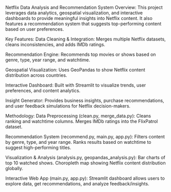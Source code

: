 Netflix Data Analysis and Recommendation System
Overview:
This project leverages data analytics, geospatial visualization, and interactive dashboards to provide meaningful insights into Netflix content. It also features a recommendation system that suggests top-performing content based on user preferences.

Key Features:
Data Cleaning & Integration: Merges multiple Netflix datasets, cleans inconsistencies, and adds IMDb ratings.

Recommendation Engine: Recommends top movies or shows based on genre, type, year range, and watchtime.

Geospatial Visualization: Uses GeoPandas to show Netflix content distribution across countries.

Interactive Dashboard: Built with Streamlit to visualize trends, user preferences, and content analytics.

Insight Generator: Provides business insights, purchase recommendations, and user feedback simulations for Netflix decision-makers.

Methodology:
Data Preprocessing (clean.py, merge_data.py):
Cleans ranking and watchtime columns.
Merges IMDb ratings into the FlixPatrol dataset.

Recommendation System (recommend.py, main.py, app.py):
Filters content by genre, type, and year range.
Ranks results based on watchtime to suggest high-performing titles.

Visualization & Analysis (analysis.py, geopandas_analysis.py):
Bar charts of top 10 watched shows.
Choropleth map showing Netflix content distribution globally.

Interactive Web App (main.py, app.py):
Streamlit dashboard allows users to explore data, get recommendations, and analyze feedback/insights.
